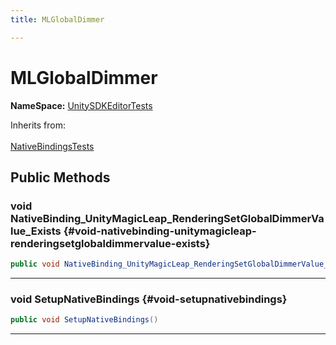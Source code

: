 ```yaml
---
title: MLGlobalDimmer

---
```


# MLGlobalDimmer



**NameSpace:** 
[UnitySDKEditorTests](/unity-api/api/UnitySDKEditorTests/UnitySDKEditorTests.md) 





Inherits from: <br></br>[NativeBindingsTests](/unity-api/api/UnitySDKEditorTests/UnitySDKEditorTests.NativeBindingsTests.md)




## Public Methods

### void NativeBinding_UnityMagicLeap_RenderingSetGlobalDimmerValue_Exists {#void-nativebinding-unitymagicleap-renderingsetglobaldimmervalue-exists}

```csharp
public void NativeBinding_UnityMagicLeap_RenderingSetGlobalDimmerValue_Exists()
```






-----------

### void SetupNativeBindings {#void-setupnativebindings}

```csharp
public void SetupNativeBindings()
```






-----------


